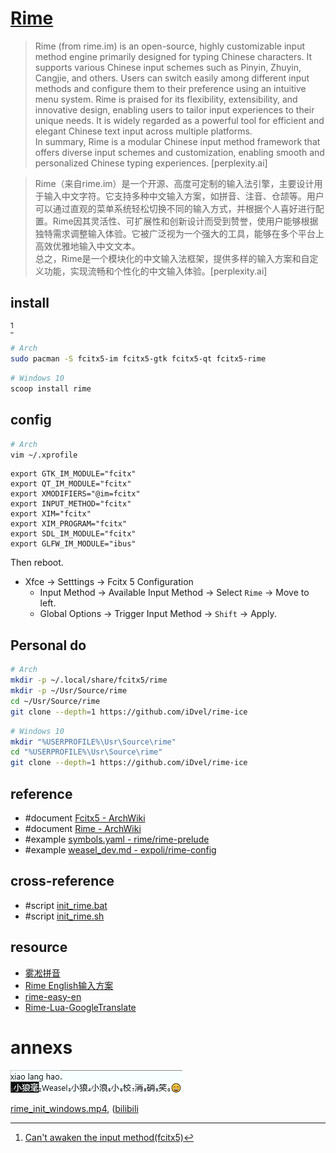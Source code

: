 # [Rime](https://rime.im)

> Rime (from rime.im) is an open-source, highly customizable input method engine primarily designed for typing Chinese characters. It supports various Chinese input schemes such as Pinyin, Zhuyin, Cangjie, and others. Users can switch easily among different input methods and configure them to their preference using an intuitive menu system. Rime is praised for its flexibility, extensibility, and innovative design, enabling users to tailor input experiences to their unique needs. It is widely regarded as a powerful tool for efficient and elegant Chinese text input across multiple platforms.  
> In summary, Rime is a modular Chinese input method framework that offers diverse input schemes and customization, enabling smooth and personalized Chinese typing experiences. [perplexity.ai]

> Rime（来自rime.im）是一个开源、高度可定制的输入法引擎，主要设计用于输入中文字符。它支持多种中文输入方案，如拼音、注音、仓颉等。用户可以通过直观的菜单系统轻松切换不同的输入方式，并根据个人喜好进行配置。Rime因其灵活性、可扩展性和创新设计而受到赞誉，使用户能够根据独特需求调整输入体验。它被广泛视为一个强大的工具，能够在多个平台上高效优雅地输入中文文本。  
> 总之，Rime是一个模块化的中文输入法框架，提供多样的输入方案和自定义功能，实现流畅和个性化的中文输入体验。[perplexity.ai]

## install

[^1]

```sh
# Arch
sudo pacman -S fcitx5-im fcitx5-gtk fcitx5-qt fcitx5-rime
```

```sh
# Windows 10
scoop install rime
```

## config

```sh
# Arch
vim ~/.xprofile
```

```
export GTK_IM_MODULE="fcitx"
export QT_IM_MODULE="fcitx"
export XMODIFIERS="@im=fcitx"
export INPUT_METHOD="fcitx"
export XIM="fcitx"
export XIM_PROGRAM="fcitx"
export SDL_IM_MODULE="fcitx"
export GLFW_IM_MODULE="ibus"
```

Then reboot.

- Xfce → Setttings → Fcitx 5 Configuration
	- Input Method → Available Input Method → Select `Rime` → Move to left.
	- Global Options → Trigger Input Method → `Shift` → Apply.

## Personal do

```sh
# Arch
mkdir -p ~/.local/share/fcitx5/rime
mkdir -p ~/Usr/Source/rime
cd ~/Usr/Source/rime
git clone --depth=1 https://github.com/iDvel/rime-ice
```

```sh
# Windows 10
mkdir "%USERPROFILE%\Usr\Source\rime"
cd "%USERPROFILE%\Usr\Source\rime"
git clone --depth=1 https://github.com/iDvel/rime-ice
```

## reference

- #document [Fcitx5 - ArchWiki](https://wiki.archlinux.org/title/Fcitx5)
- #document [Rime - ArchWiki](https://wiki.archlinux.org/title/Rime)
- #example [symbols.yaml - rime/rime-prelude](https://github.com/rime/rime-prelude/blob/master/symbols.yaml)
- #example [weasel_dev.md - expoli/rime-config](https://github.com/expoli/rime-config/blob/master/weasel_dev.md)

## cross-reference

- #script [init_rime.bat](https://github.com/scillidan/Shell/blob/main/opt/init_rime.bat)
- #script [init_rime.sh](https://github.com/scillidan/Shell/blob/main/opt/init_rime.sh)

## resource

- [雾凇拼音](https://github.com/iDvel/rime-ice)
- [Rime English输入方案](https://github.com/sdadonkey/rime-english)
- [rime-easy-en](https://github.com/BlindingDark/rime-easy-en)
- [Rime-Lua-GoogleTranslate](https://github.com/JACKCHAN000/Rime-Lua-GoogleTranslate)

[^1]: [Can't awaken the input method(fcitx5)](https://github.com/alacritty/alacritty/issues/6528)

# annexs

![rime](/_image/opt/rime.png)

[rime_init_windows.mp4](https://scillidan.github.io/media_cheat/opt/rime_init_windows.mp4), ([bilibili](https://www.bilibili.com/video/BV1gJ4m1M7Ea)
